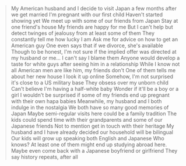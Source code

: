 >My American husband and I decide to visit Japan a few months after we get married
>I'm pregnant with our first child
>Haven't started showing yet
>We meet up with some of our friends from Japan
>Stay at one friend's house
>My friends are happy for me
>But I can't help but detect twinges of jealousy from at least some of them
>They constantly tell me how lucky I am
>Ask me for advice on how to get an American guy
>One even says that if we divorce, she's available
>Though to be honest, I'm not sure if the implied offer was directed at my husband or me...
>I can't say I blame them
>Anyone would develop a taste for white guys after seeing him in a relationship
>While I know not all American men are like him, my friends don't
>One of them tells me about her new house
>I look it up online
>Somehow, I'm not surprised it's close to a US military base
>They obsess over my unborn child
>Can't believe I'm having a half-white baby
>Wonder if it'll be a boy or a girl
>I wouldn't be surprised if some of my friends end up pregnant with their own hapa babies
>Meanwhile, my husband and I both indulge in the nostalgia
>We both have so many good memories of Japan
>Maybe semi-regular visits here could be a family tradition
>The kids could spend time with their grandparents and some of our Japanese friends
>Not to mention get in touch with their heritage
>My husband and I have already decided our household will be bilingual
>Our kids will grow up speaking both English and Japanese
>Who knows? At least one of them might end up studying abroad here.
>Maybe even come back with a Japanese boyfriend or girlfriend
>They say history repeats, after all